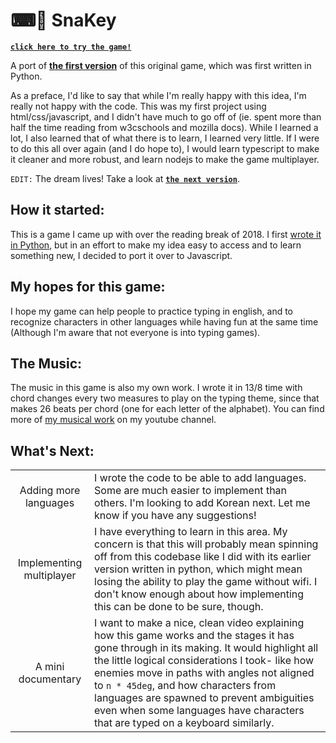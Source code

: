 
# ⌨🐍 SnaKey

[**`click here to try the game!`**](https://david-fong.github.io/SnaKey-JS)

A port of [**the first version**](https://github.com/david-fong/SnaKey) of this original game, which was first written in Python.

As a preface, I'd like to say that while I'm really happy with this idea, I'm really not happy with the code. This was my first project using html/css/javascript, and I didn't have much to go off of (ie. spent more than half the time reading from w3cschools and mozilla docs). While I learned a lot, I also learned that of what there is to learn, I learned very little. If I were to do this all over again (and I do hope to), I would learn typescript to make it cleaner and more robust, and learn nodejs to make the game multiplayer.

`EDIT:` The dream lives! Take a look at [**`the next version`**](https://github.com/david-fong/SnaKey-NTS).

## How it started:

This is a game I came up with over the reading break of 2018. I first [wrote it in Python](https://github.com/david-fong/SnaKey), but in an effort to make my idea easy to access and to learn something new, I decided to port it over to Javascript.

## My hopes for this game:

I hope my game can help people to practice typing in english, and to recognize characters in other languages while having fun at the same time (Although I'm aware that not everyone is into typing games).

## The Music:

The music in this game is also my own work. I wrote it in 13/8 time with chord changes every two measures to play on the typing theme, since that makes 26 beats per chord (one for each letter of the alphabet). You can find more of [my musical work](www.youtube.com/channel/UCfI4a-NQdz92Y2f6-mzXF_g) on my youtube channel.

## What's Next:

|         |                  |
|:-------:|------------------|
| Adding more languages | I wrote the code to be able to add languages. Some are much easier to implement than others. I'm looking to add Korean next. Let me know if you have any suggestions! |
| Implementing multiplayer | I have everything to learn in this area. My concern is that this will probably mean spinning off from this codebase like I did with its earlier version written in python, which might mean losing the ability to play the game without wifi. I don't know enough about how implementing this can be done to be sure, though. |
| A mini documentary | I want to make a nice, clean video explaining how this game works and the stages it has gone through in its making. It would highlight all the little logical considerations I took- like how enemies move in paths with angles not aligned to `n * 45deg`, and how characters from languages are spawned to prevent ambiguities even when some languages have characters that are typed on a keyboard similarly. |

